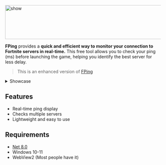 
<img width="550" height="110" alt="show" src="https://github.com/user-attachments/assets/910c1171-8ed8-4fdf-96e7-1785bc280af3" />

**FPing** provides a **quick and efficient way to monitor your connection to Fortnite servers in real-time.** This free tool allows you to check your ping (ms) before launching the game, helping you identify the best server for less delay. 

> This is an enhanced version of [FPing](https://github.com/vrkx/FPing/)

<details>
  
  <br>

<summary>Showcase</summary>

## Themes

### Dark Theme

<img width="780" height="544" alt="image" src="https://github.com/user-attachments/assets/4bb8d4f2-1a4c-4018-8ecc-636332dd7607" />

### White Theme

<img width="780" height="544" alt="image" src="https://github.com/user-attachments/assets/270ac72e-02c3-4aa1-87c4-c30089c97263" />



</details>

## Features

* Real-time ping display
* Checks multiple servers 
* Lightweight and easy to use



## Requirements

* [Net 8.0](https://dotnet.microsoft.com/en-us/download/dotnet/8.0)
* Windows 10-11
* WebView2 (Most people have it)
